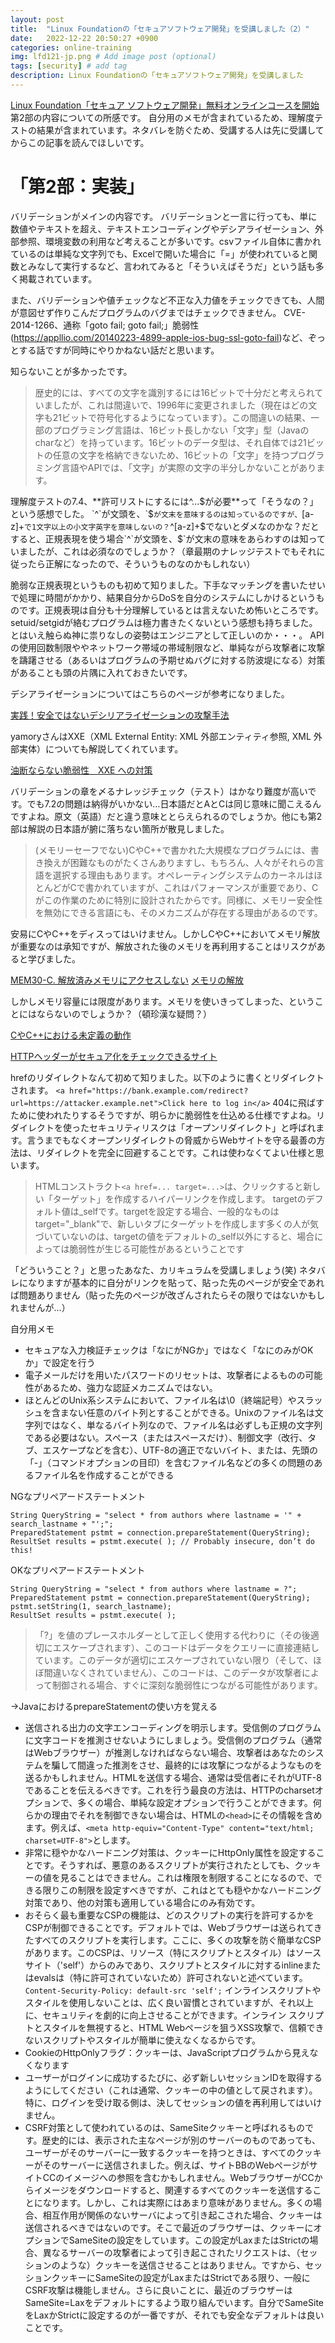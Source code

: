 ```yaml
---
layout: post
title:  "Linux Foundationの「セキュアソフトウェア開発」を受講しました（2）"
date:   2022-12-22 20:50:27 +0900
categories: online-training
img: lfd121-jp.png # Add image post (optional)
tags: [security] # add tag
description: Linux Foundationの「セキュアソフトウェア開発」を受講しました
---
```


[Linux Foundation「セキュア ソフトウェア開発」無料オンラインコースを開始](https://www.linuxfoundation.jp/press-release/2022/12/free-openssf-developing-secure-software-training-course-now-available-in-japanese/)
第2部の内容についての所感です。
自分用のメモが含まれているため、理解度テストの結果が含まれています。ネタバレを防ぐため、受講する人は先に受講してからこの記事を読んでほしいです。

# 「第2部：実装」
バリデーションがメインの内容です。
バリデーションと一言に行っても、単に数値やテキストを超え、テキストエンコーディングやデシアライゼーション、外部参照、環境変数の利用など考えることが多いです。csvファイル自体に書かれているのは単純な文字列でも、Excelで開いた場合に「=」が使われていると関数とみなして実行するなど、言われてみると「そういえばそうだ」という話も多く掲載されています。

また、バリデーションや値チェックなど不正な入力値をチェックできても、人間が意図せず作りこんだプログラムのバグまではチェックできません。
CVE-2014-1266、通称「goto fail; goto fail;」脆弱性(https://appllio.com/20140223-4899-apple-ios-bug-ssl-goto-fail)など、ぞっとする話ですが同時にやりかねない話だと思います。

知らないことが多かったです。

> 歴史的には、すべての文字を識別するには16ビットで十分だと考えられていましたが、これは間違いで、1996年に変更されました（現在はどの文字も21ビットで符号化するようになっています）。この間違いの結果、一部のプログラミング言語は、16ビット長しかない「文字」型（Javaのcharなど）を持っています。16ビットのデータ型は、それ自体では21ビットの任意の文字を格納できないため、16ビットの「文字」を持つプログラミング言語やAPIでは、「文字」が実際の文字の半分しかないことがあります。

理解度テストの7.4、**許可リストにするには^...$が必要**って「そうなの？」という感想でした。
`^`が文頭を、`$`が文末を意味するのは知っているのですが、`[a-z]+` で1文字以上の小文字英字を意味しないの？
`^[a-z]+$`でないとダメなのかな？だとすると、正規表現を使う場合`^`が文頭を、`$`が文末の意味をあらわすのは知っていましたが、これは必須なのでしょうか？（章最期のナレッジテストでもそれに従ったら正解になったので、そういうものなのかもしれない）

脆弱な正規表現というものも初めて知りました。下手なマッチングを書いたせいで処理に時間がかかり、結果自分からDoSを自分のシステムにしかけるというものです。正規表現は自分も十分理解しているとは言えないため怖いところです。setuid/setgidが絡むプログラムは極力書きたくないという感想も持ちました。とはいえ触らぬ神に祟りなしの姿勢はエンジニアとして正しいのか・・・。
APIの使用回数制限ややネットワーク帯域の帯域制限など、単純ながら攻撃者に攻撃を躊躇させる（あるいはプログラムの予期せぬバグに対する防波堤になる）対策があることも頭の片隅に入れておきたいです。


デシアライゼーションについてはこちらのページが参考になりました。

[実践！安全ではないデシリアライゼーションの攻撃手法](https://yamory.io/blog/about-insecure-deserialization/)


yamoryさんはXXE（XML External Entity: XML 外部エンティティ参照, XML 外部実体）についても解説してくれています。

[油断ならない脆弱性　XXE への対策](https://yamory.io/blog/what-is-xxe/)


バリデーションの章を〆るナレッジチェック（テスト）はかなり難度が高いです。でも7.2の問題は納得がいかない…日本語だとAとCは同じ意味に聞こえるんですよね。原文（英語）だと違う意味ととらえられるのでしょうか。他にも第2部は解説の日本語が腑に落ちない箇所が散見しました。

> (メモリーセーフでない)CやC++で書かれた大規模なプログラムには、書き換えが困難なものがたくさんありますし、もちろん、人々がそれらの言語を選択する理由もあります。オペレーティングシステムのカーネルはほとんどがCで書かれていますが、これはパフォーマンスが重要であり、Cがこの作業のために特別に設計されたからです。同様に、メモリー安全性を無効にできる言語にも、そのメカニズムが存在する理由があるのです。

安易にCやC++をディスってはいけません。しかしCやC++においてメモリ解放が重要なのは承知ですが、解放された後のメモリを再利用することはリスクがあると学びました。

[MEM30-C. 解放済みメモリにアクセスしない](https://www.jpcert.or.jp/sc-rules/c-mem30-c.html)
[メモリの解放](https://www.comp.sd.tmu.ac.jp/spacelab/c_lec2/node118.html)

しかしメモリ容量には限度があります。メモリを使いきってしまった、ということにはならないのでしょうか？（頓珍漢な疑問？）

[CやC++における未定義の動作](https://programming-place.net/ppp/contents/glossary/ma/undefined_behavior.html)

[HTTPヘッダーがセキュア化をチェックできるサイト](https://securityheaders.com/)

hrefのリダイレクトなんて初めて知りました。以下のように書くとリダイレクトされます。
`<a h‌ref="ht‌‌tps://bank.example.com/redirect?url=ht‌‌tps://attacker.example.net">Click here to log in</a>`
404に飛ばすために使われたりするそうですが、明らかに脆弱性を仕込める仕様ですよね。リダイレクトを使ったセキュリティリスクは「オープンリダイレクト」と呼ばれます。言うまでもなくオープンリダイレクトの脅威からWebサイトを守る最善の方法は、リダイレクトを完全に回避することです。これは使わなくてよい仕様と思います。

> HTMLコンストラクト`<a href=... target=...>`は、クリックすると新しい「ターゲット」を作成するハイパーリンクを作成します。 targetのデフォルト値は_selfです。targetを設定する場合、一般的なものはtarget="_blank"で、新しいタブにターゲットを作成します多くの人が気づいていないのは、targetの値をデフォルトの_self以外にすると、場合によっては脆弱性が生じる可能性があるということです

「どういうこと？」と思ったあなた、カリキュラムを受講しましょう(笑)
ネタバレになりますが基本的に自分がリンクを貼って、貼った先のページが安全であれば問題ありません（貼った先のページが改ざんされたらその限りではないかもしれませんが…）

自分用メモ
- セキュアな入力検証チェックは「なにがNGか」ではなく「なにのみがOKか」で設定を行う
- 電子メールだけを用いたパスワードのリセットは、攻撃者によるものの可能性があるため、強力な認証メカニズムではない。
- ほとんどのUnix系システムにおいて、ファイル名は\0（終端記号）やスラッシュを含まない任意のバイト列とすることができる。Unixのファイル名は文字列ではなく、単なるバイト列なので、ファイル名は必ずしも正規の文字列である必要はない。スペース（またはスペースだけ）、制御文字（改行、タブ、エスケープなどを含む）、UTF-8の適正でないバイト、または、先頭の「-」（コマンドオプションの目印）を含むファイル名などの多くの問題のあるファイル名を作成することができる

NGなプリペアードステートメント
```
String QueryString = "select * from authors where lastname = '" + search_lastname + "';";
PreparedStatement pstmt = connection.prepareStatement(QueryString);
ResultSet results = pstmt.execute( ); // Probably insecure, don’t do this!
```

OKなプリペアードステートメント
```
String QueryString = "select * from authors where lastname = ?";
PreparedStatement pstmt = connection.prepareStatement(QueryString);
pstmt.setString(1, search_lastname);
ResultSet results = pstmt.execute( );
```

>「?」を値のプレースホルダーとして正しく使用する代わりに（その後適切にエスケープされます）、このコードはデータをクエリーに直接連結しています。このデータが適切にエスケープされていない限り（そして、ほぼ間違いなくされていません）、このコードは、このデータが攻撃者によって制御される場合、すぐに深刻な脆弱性につながる可能性があります。

→JavaにおけるprepareStatementの使い方を覚える

- 送信される出力の文字エンコーディングを明示します。受信側のプログラムに文字コードを推測させないようにしましょう。受信側のプログラム（通常はWebブラウザー）が推測しなければならない場合、攻撃者はあなたのシステムを騙して間違った推測をさせ、最終的には攻撃につながるようなものを送るかもしれません。HTMLを送信する場合、通常は受信者にそれがUTF-8であることを伝えるべきです。これを行う最良の方法は、HTTPのcharsetオプションで、多くの場合、単純な設定オプションで行うことができます。何らかの理由でそれを制御できない場合は、HTMLの`<head>`にその情報を含めます。例えば、`<meta http-equiv="Content-Type" content="text/html; charset=UTF-8">`とします。
- 非常に穏やかなハードニング対策は、クッキーにHttpOnly属性を設定することです。そうすれば、悪意のあるスクリプトが実行されたとしても、クッキーの値を見ることはできません。これは権限を制限することになるので、できる限りこの制限を設定すべきですが、これはとても穏やかなハードニング対策であり、他の対策も適用している場合にのみ有効です。
- おそらく最も重要なCSPの機能は、どのスクリプトの実行を許可するかをCSPが制御できることです。デフォルトでは、Webブラウザーは送られてきたすべてのスクリプトを実行します。ここに、多くの攻撃を防ぐ簡単なCSPがあります。このCSPは、リソース（特にスクリプトとスタイル）はソースサイト（'self'）からのみであり、スクリプトとスタイルに対するinlineまたはevalsは（特に許可されていないため）許可されないと述べています。`Content-Security-Policy: default-src 'self';` インラインスクリプトやスタイルを使用しないことは、広く良い習慣とされていますが、それ以上に、セキュリティを劇的に向上させることができます。インライン スクリプトとスタイルを無視すると、HTML Webページを狙うXSS攻撃で、信頼できないスクリプトやスタイルが簡単に使えなくなるからです。
- CookieのHttpOnlyフラグ：クッキーは、JavaScriptプログラムから見えなくなります
- ユーザーがログインに成功するたびに、必ず新しいセッションIDを取得するようにしてください（これは通常、クッキーの中の値として戻されます）。特に、ログインを受け取る側は、決してセッションの値を再利用してはいけません。
- CSRF対策として使われているのは、SameSiteクッキーと呼ばれるものです。歴史的には、表示された主なページが別のサーバーのものであっても、ユーザーがそのサーバーに一致するクッキーを持つときは、すべてのクッキーがそのサーバーに送信されました。例えば、サイトBBのWebページがサイトCCのイメージへの参照を含むかもしれません。WebブラウザーがCCからイメージをダウンロードすると、関連するすべてのクッキーを送信することになります。しかし、これは実際にはあまり意味がありません。多くの場合、相互作用が関係のないサーバによって引き起こされた場合、クッキーは送信されるべきではないのです。そこで最近のブラウザーは、クッキーにオプションでSameSiteの設定をしています。この設定がLaxまたはStrictの場合、異なるサーバーの攻撃者によって引き起こされたリクエストは、（セッションのような）クッキーを送信させることはありません。ですから、セッションクッキーにSameSiteの設定がLaxまたはStrictである限り、一般にCSRF攻撃は機能しません。さらに良いことに、最近のブラウザーはSameSite=Laxをデフォルトにするよう取り組んでいます。自分でSameSiteをLaxかStrictに設定するのが一番ですが、それでも安全なデフォルトは良いことです。